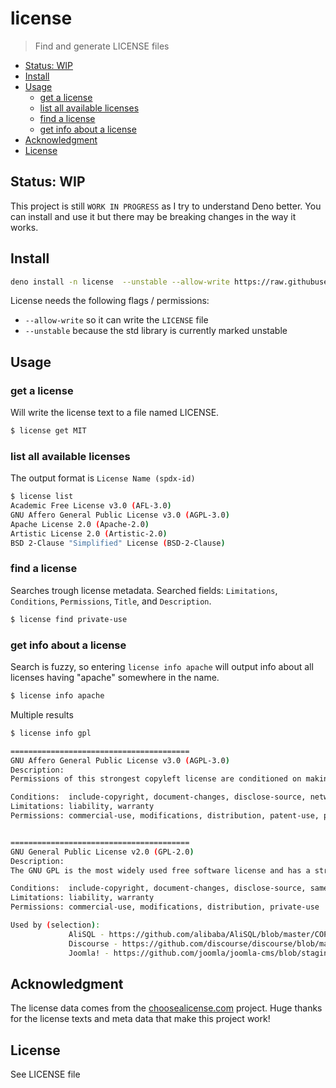# license
> Find and generate LICENSE files

<!-- BEGIN mktoc -->
- [Status: WIP](#status-wip)
- [Install](#install)
- [Usage](#usage)
  - [get a license](#get-a-license)
  - [list all available licenses](#list-all-available-licenses)
  - [find a license](#find-a-license)
  - [get info about a license](#get-info-about-a-license)
- [Acknowledgment](#acknowledgment)
- [License](#license)
<!-- END mktoc -->

## Status: WIP

This project is still `WORK IN PROGRESS` as I try to understand Deno better. You can install and use it but there may be breaking changes in the way it works.

## Install

```bash
deno install -n license  --unstable --allow-write https://raw.githubusercontent.com/kevingimbel/license-cli/master/main.ts
```

License needs the following flags / permissions:
- `--allow-write` so it can write the `LICENSE` file
- `--unstable` because the std library is currently marked unstable

## Usage

### get a license

Will write the license text to a file named LICENSE.

```bash
$ license get MIT
```

### list all available licenses

The output format is `License Name (spdx-id)`

```bash
$ license list
Academic Free License v3.0 (AFL-3.0)
GNU Affero General Public License v3.0 (AGPL-3.0)
Apache License 2.0 (Apache-2.0)
Artistic License 2.0 (Artistic-2.0)
BSD 2-Clause "Simplified" License (BSD-2-Clause)

```

### find a license

Searches trough license metadata. Searched fields: `Limitations`, `Conditions`, `Permissions`, `Title`, and `Description`.

```bash
$ license find private-use
```

### get info about a license

Search is fuzzy, so entering `license info apache` will output info about all licenses having "apache" somewhere in the name.

```bash
$ license info apache
```

Multiple results
```bash
$ license info gpl

========================================
GNU Affero General Public License v3.0 (AGPL-3.0)
Description:
Permissions of this strongest copyleft license are conditioned on making available complete source code of licensed works and modifications, which include larger works using a licensed work, under the same license. Copyright and license notices must be preserved. Contributors provide an express grant of patent rights. When a modified version is used to provide a service over a network, the complete source code of the modified version must be made available.

Conditions:  include-copyright, document-changes, disclose-source, network-use-disclose, same-license
Limitations: liability, warranty
Permissions: commercial-use, modifications, distribution, patent-use, private-use


========================================
GNU General Public License v2.0 (GPL-2.0)
Description:
The GNU GPL is the most widely used free software license and has a strong copyleft requirement. When distributing derived works, the source code of the work must be made available under the same license. There are multiple variants of the GNU GPL, each with different requirements.

Conditions:  include-copyright, document-changes, disclose-source, same-license
Limitations: liability, warranty
Permissions: commercial-use, modifications, distribution, private-use

Used by (selection):
             AliSQL - https://github.com/alibaba/AliSQL/blob/master/COPYING
             Discourse - https://github.com/discourse/discourse/blob/master/LICENSE.txt
             Joomla! - https://github.com/joomla/joomla-cms/blob/staging/LICENSE.txt
```

## Acknowledgment

The license data comes from the [choosealicense.com](https://github.com/github/choosealicense.com) project. Huge thanks for the license texts and meta data that make this project work!

## License

See LICENSE file